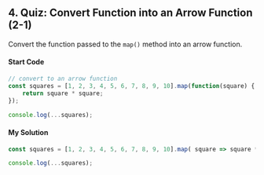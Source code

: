 ## 4. Quiz: Convert Function into an Arrow Function (2-1)

Convert the function passed to the `map()` method into an arrow function.

#### Start Code
```javascript
// convert to an arrow function
const squares = [1, 2, 3, 4, 5, 6, 7, 8, 9, 10].map(function(square) {
	return square * square;
});

console.log(...squares);
```

#### My Solution
```javascript
const squares = [1, 2, 3, 4, 5, 6, 7, 8, 9, 10].map( square => square * square );

console.log(...squares);
```
